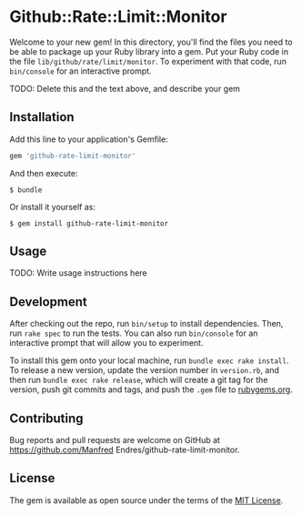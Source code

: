 # Github::Rate::Limit::Monitor

Welcome to your new gem! In this directory, you'll find the files you need to be able to package up your Ruby library into a gem. Put your Ruby code in the file `lib/github/rate/limit/monitor`. To experiment with that code, run `bin/console` for an interactive prompt.

TODO: Delete this and the text above, and describe your gem

## Installation

Add this line to your application's Gemfile:

```ruby
gem 'github-rate-limit-monitor'
```

And then execute:

    $ bundle

Or install it yourself as:

    $ gem install github-rate-limit-monitor

## Usage

TODO: Write usage instructions here

## Development

After checking out the repo, run `bin/setup` to install dependencies. Then, run `rake spec` to run the tests. You can also run `bin/console` for an interactive prompt that will allow you to experiment.

To install this gem onto your local machine, run `bundle exec rake install`. To release a new version, update the version number in `version.rb`, and then run `bundle exec rake release`, which will create a git tag for the version, push git commits and tags, and push the `.gem` file to [rubygems.org](https://rubygems.org).

## Contributing

Bug reports and pull requests are welcome on GitHub at https://github.com/Manfred Endres/github-rate-limit-monitor.


## License

The gem is available as open source under the terms of the [MIT License](http://opensource.org/licenses/MIT).

